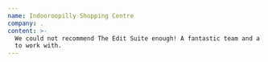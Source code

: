 ```yaml
---
name: Indooroopilly Shopping Centre
company: .
content: >-
  We could not recommend The Edit Suite enough! A fantastic team and a pleasure
  to work with.
---
```


